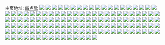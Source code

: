 主页地址: [四点欣](https://weibo.com/u/6017456651) 
![](https://wx4.sinaimg.cn/mw2000/006zeDmrly1h89l5577mlj32y71ys7wj.jpg) 
![](https://wx4.sinaimg.cn/mw2000/006zeDmrly1h89l58dnejj335s23unph.jpg) 
![](https://wx4.sinaimg.cn/mw2000/006zeDmrly1h89l5fgettj335s23ub2c.jpg) 
![](https://wx4.sinaimg.cn/mw2000/006zeDmrly1h89l5b7cuej335s23unpg.jpg) 
![](https://wx4.sinaimg.cn/mw2000/006zeDmrly1h83c04nriuj30u00k0117.jpg) 
![](https://wx4.sinaimg.cn/mw2000/006zeDmrly1h7tlgb8w36j30sm36bnpd.jpg) 
![](https://wx4.sinaimg.cn/mw2000/006zeDmrly1h7tlgitbtcj30sm36ce81.jpg) 
![](https://wx4.sinaimg.cn/mw2000/006zeDmrly1h7tlgwk55ej30sm36bkjl.jpg) 
![](https://wx4.sinaimg.cn/mw2000/006zeDmrly1h7tlh2fj8bj30sm36cnpd.jpg) 
![](https://wx4.sinaimg.cn/mw2000/006zeDmrly1h7tlh8qom2j30tn36cu0x.jpg) 
![](https://wx4.sinaimg.cn/mw2000/006zeDmrly1h7tlg4ur6pj30xc3p71ky.jpg) 
![](https://wx4.sinaimg.cn/mw2000/006zeDmrly1h7tlfwj7p0j30xc3p7x6q.jpg) 
![](https://wx4.sinaimg.cn/mw2000/006zeDmrly1h7tlfmh5v7j30xc3p7x6p.jpg) 
![](https://wx4.sinaimg.cn/mw2000/006zeDmrly1h7tlgparr3j316j36cnpd.jpg) 
![](https://wx4.sinaimg.cn/mw2000/006zeDmrly1h7fkz4q6jzj326q2wzhdt.jpg) 
![](https://wx4.sinaimg.cn/mw2000/006zeDmrly1h7fkyso6x2j32ms1z4q7n.jpg) 
![](https://wx4.sinaimg.cn/mw2000/006zeDmrly1h7fkz2agw1j32bu35gqdl.jpg) 
![](https://wx4.sinaimg.cn/mw2000/006zeDmrly1h7fkytohv1j31hc0zktus.jpg) 
![](https://wx4.sinaimg.cn/mw2000/006zeDmrly1h7fkz3r22uj319y1p90wa.jpg) 
![](https://wx4.sinaimg.cn/mw2000/006zeDmrly1h7fkz03adzj31ha0zknns.jpg) 
![](https://wx4.sinaimg.cn/mw2000/006zeDmrly1h7fkyykdekj336c24bx6q.jpg) 
![](https://wx4.sinaimg.cn/mw2000/006zeDmrly1h74lj11tqgj32gw1uoapu.jpg) 
![](https://wx4.sinaimg.cn/mw2000/006zeDmrly1h74lj1x7kmj32c0340kjn.jpg) 
![](https://wx4.sinaimg.cn/mw2000/006zeDmrly1h74lk060dsj30tz11348h.jpg) 
![](https://wx4.sinaimg.cn/mw2000/006zeDmrly1h74lj4xbvnj30yh16fju3.jpg) 
![](https://wx4.sinaimg.cn/mw2000/006zeDmrly1h74ll6jhuqj30y41pc794.jpg) 
![](https://wx4.sinaimg.cn/mw2000/006zeDmrgy1h5y6eyw1ohj30yi0lfgor.jpg) 
![](https://wx4.sinaimg.cn/mw2000/006zeDmrgy1h5uukksjsxj31xp2jmgxu.jpg) 
![](https://wx4.sinaimg.cn/mw2000/006zeDmrgy1h5uukpt1cyj30yi0yigsm.jpg) 
![](https://wx4.sinaimg.cn/mw2000/006zeDmrgy1h5uukogm1wj323w2t7x6p.jpg) 
![](https://wx4.sinaimg.cn/mw2000/006zeDmrgy1h5uukirlljj31n026owmv.jpg) 
![](https://wx4.sinaimg.cn/mw2000/006zeDmrgy1h5uukhnpcej31ky23xahm.jpg) 
![](https://wx4.sinaimg.cn/mw2000/006zeDmrgy1h5uuksqpeqj32c0340e81.jpg) 
![](https://wx4.sinaimg.cn/mw2000/006zeDmrgy1h5uukrewpyj330k2a74qr.jpg) 
![](https://wx4.sinaimg.cn/mw2000/006zeDmrgy1h5uukmyl5yj315o1rh0ur.jpg) 
![](https://wx4.sinaimg.cn/mw2000/006zeDmrgy1h5uukp9zdfj30yh1fwqhg.jpg) 
![](https://wx4.sinaimg.cn/mw2000/006zeDmrgy1h5etlhtfs2j31ti2mw1ky.jpg) 
![](https://wx4.sinaimg.cn/mw2000/006zeDmrgy1h5etlijwzuj312c0tdna4.jpg) 
![](https://wx4.sinaimg.cn/mw2000/006zeDmrgy1h5etlg9s9yj31xa2m1hdu.jpg) 
![](https://wx4.sinaimg.cn/mw2000/006zeDmrgy1h5etlewlqgj31df251qqs.jpg) 
![](https://wx4.sinaimg.cn/mw2000/006zeDmrgy1h4yn4od4yuj315o1qi1kx.jpg) 
![](https://wx4.sinaimg.cn/mw2000/006zeDmrgy1h4yn37a2eyj30yi1fsk8w.jpg) 
![](https://wx4.sinaimg.cn/mw2000/006zeDmrgy1h4yn34rcq0j318g0x1tpr.jpg) 
![](https://wx4.sinaimg.cn/mw2000/006zeDmrgy1h4yn36ocd0j30yi19l176.jpg) 
![](https://wx4.sinaimg.cn/mw2000/006zeDmrgy1h4g35moxh2j318g0xcn7n.jpg) 
![](https://wx4.sinaimg.cn/mw2000/006zeDmrgy1h4g35lp1r0j318g0xch0w.jpg) 
![](https://wx4.sinaimg.cn/mw2000/006zeDmrgy1h4g35pj1inj32c033ye82.jpg) 
![](https://wx4.sinaimg.cn/mw2000/006zeDmrgy1h40wugdcchj32c0340x6p.jpg) 
![](https://wx4.sinaimg.cn/mw2000/006zeDmrgy1h40wuehv6zj31vy2il1kx.jpg) 
![](https://wx4.sinaimg.cn/mw2000/006zeDmrgy1h40wuii7vdj324a2tqqv5.jpg) 
![](https://wx4.sinaimg.cn/mw2000/006zeDmrgy1h40wullwowj32c0340u0y.jpg) 
![](https://wx4.sinaimg.cn/mw2000/006zeDmrgy1h346fmqle0j30u207fmzs.jpg) 
![](https://wx4.sinaimg.cn/mw2000/006zeDmrgy1h2n9xt033kj32e22zke81.jpg) 
![](https://wx4.sinaimg.cn/mw2000/006zeDmrgy1h2n9xo4i13j323u35s4qr.jpg) 
![](https://wx4.sinaimg.cn/mw2000/006zeDmrgy1h2n9xvh2v0j32bb333npe.jpg) 
![](https://wx4.sinaimg.cn/mw2000/006zeDmrgy1h2n9xxeb51j31ty17zkeq.jpg) 
![](https://wx4.sinaimg.cn/mw2000/006zeDmrgy1h2n9xozv98j30pb196akb.jpg) 
![](https://wx4.sinaimg.cn/mw2000/006zeDmrgy1h2n9xppde9j30rs0jnth7.jpg) 
![](https://wx4.sinaimg.cn/mw2000/006zeDmrgy1h2n9wq87wbj32c02c0kjl.jpg) 
![](https://wx4.sinaimg.cn/mw2000/006zeDmrgy1h2n9wihivrj311a0tz78w.jpg) 
![](https://wx4.sinaimg.cn/mw2000/006zeDmrgy1h2n9xa3evxj32c02c0x6p.jpg) 
![](https://wx4.sinaimg.cn/mw2000/006zeDmrgy1h2n9whadzdj31400u0n1m.jpg) 
![](https://wx4.sinaimg.cn/mw2000/006zeDmrgy1h2n9xgq2huj31bg1bgnal.jpg) 
![](https://wx4.sinaimg.cn/mw2000/006zeDmrgy1h2n9xdczygj30zk0jztg1.jpg) 
![](https://wx4.sinaimg.cn/mw2000/006zeDmrgy1h2n9xr7ui5j32di1jje81.jpg) 
![](https://wx4.sinaimg.cn/mw2000/006zeDmrgy1h2lpqagoq0j30u018lqc1.jpg) 
![](https://wx4.sinaimg.cn/mw2000/006zeDmrgy1h2lpqdvh91j30u0185qcf.jpg) 
![](https://wx4.sinaimg.cn/mw2000/006zeDmrgy1h2lpqk42dwj30u018149v.jpg) 
![](https://wx4.sinaimg.cn/mw2000/006zeDmrgy1h2lpu7t49bj30u018g48u.jpg) 
![](https://wx4.sinaimg.cn/mw2000/006zeDmrgy1h2lpqn3wgzj30u018h112.jpg) 
![](https://wx4.sinaimg.cn/mw2000/006zeDmrgy1h2lpu53mvdj30u017paie.jpg) 
![](https://wx4.sinaimg.cn/mw2000/006zeDmrgy1h2lpqh9w87j30un0u0wma.jpg) 
![](https://wx4.sinaimg.cn/mw2000/006zeDmrgy1h25uvhp72cj30yi19zaqt.jpg) 
![](https://wx4.sinaimg.cn/mw2000/006zeDmrgy1h25uvflkpsj31sc2dsnpd.jpg) 
![](https://wx4.sinaimg.cn/mw2000/006zeDmrly1h0oc68oqpij30yh1fi1kx.jpg) 
![](https://wx4.sinaimg.cn/mw2000/006zeDmrly1h0oc69rrtaj30yi1fuayi.jpg) 
![](https://wx4.sinaimg.cn/mw2000/006zeDmrly1h0oc67ftqkj31kw2dcb29.jpg) 
![](https://wx4.sinaimg.cn/mw2000/006zeDmrly1h0oc6ag20wj32c0340b29.jpg) 
![](https://wx4.sinaimg.cn/mw2000/006zeDmrly1h06bbfpl5vj321f2pxx6p.jpg) 
![](https://wx4.sinaimg.cn/mw2000/006zeDmrly1h06bbuwfe8j34oe2mphdv.jpg) 
![](https://wx4.sinaimg.cn/mw2000/006zeDmrly1h06bbc0fqpj32dc35s4qq.jpg) 
![](https://wx4.sinaimg.cn/mw2000/006zeDmrly1h06bc0kol7j32db35shdu.jpg) 
![](https://wx4.sinaimg.cn/mw2000/006zeDmrly1h06bbowuucj32bb333x6p.jpg) 
![](https://wx4.sinaimg.cn/mw2000/006zeDmrly1h06bcr671qj323u35su0y.jpg) 
![](https://wx4.sinaimg.cn/mw2000/006zeDmrly1h06bc8c1sjj32dc35sb2b.jpg) 
![](https://wx4.sinaimg.cn/mw2000/006zeDmrly1h06bcdvl0yj323u35se83.jpg) 
![](https://wx4.sinaimg.cn/mw2000/006zeDmrly1h06bckzxzzj323t35s4qr.jpg) 
![](https://wx4.sinaimg.cn/mw2000/006zeDmrly1h06bbha0x2j31zo2zihdt.jpg) 
![](https://wx4.sinaimg.cn/mw2000/006zeDmrly1h06bceeltkj31900u0tcu.jpg) 
![](https://wx4.sinaimg.cn/mw2000/006zeDmrgy1gzb18sl2fjj30zp1c7e2m.jpg) 
![](https://wx4.sinaimg.cn/mw2000/006zeDmrgy1gzb18hzrc7j31wn2jjb2a.jpg) 
![](https://wx4.sinaimg.cn/mw2000/006zeDmrgy1gzb18ky81cj31xt2l31kz.jpg) 
![](https://wx4.sinaimg.cn/mw2000/006zeDmrgy1gzb18x523oj31pq2aa7wi.jpg) 
![](https://wx4.sinaimg.cn/mw2000/006zeDmrgy1gzb18unm1ij31u82gbkjm.jpg) 
![](https://wx4.sinaimg.cn/mw2000/006zeDmrgy1gzb18r7acij31hf1tg1hs.jpg) 
![](https://wx4.sinaimg.cn/mw2000/006zeDmrgy1gzb18ndizbj30ih0t2qal.jpg) 
![](https://wx4.sinaimg.cn/mw2000/006zeDmrgy1gzb18ziwrjj31kw2dce81.jpg) 
![](https://wx4.sinaimg.cn/mw2000/006zeDmrly1gxa8cxv0w4j33402c0b29.jpg) 
![](https://wx4.sinaimg.cn/mw2000/006zeDmrly1gxa8crt81pj32c03401ky.jpg) 
![](https://wx4.sinaimg.cn/mw2000/006zeDmrly1gxa8d6b8k7j32082ume82.jpg) 
![](https://wx4.sinaimg.cn/mw2000/006zeDmrly1gxa8cw9t5kj32c0340qv7.jpg) 
![](https://wx4.sinaimg.cn/mw2000/006zeDmrly1gxa8dbn25jj32bc333hdv.jpg) 
![](https://wx4.sinaimg.cn/mw2000/006zeDmrly1gxa8d3xuggj32c03404qr.jpg) 
![](https://wx4.sinaimg.cn/mw2000/006zeDmrly1gxa8d4tynxj31ej253txw.jpg) 
![](https://wx4.sinaimg.cn/mw2000/006zeDmrly1gxa8e6mhk4j33402c0e81.jpg) 
![](https://wx4.sinaimg.cn/mw2000/006zeDmrly1gxa8d7548oj33402c0hdc.jpg) 
![](https://wx4.sinaimg.cn/mw2000/006zeDmrly1gxa8d9xn5oj30ya19hnew.jpg) 
![](https://wx4.sinaimg.cn/mw2000/006zeDmrly1gxa8d8op75j32c03407wh.jpg) 
![](https://wx4.sinaimg.cn/mw2000/006zeDmrly1gx6oewlxwlj31fr27nx6p.jpg) 
![](https://wx4.sinaimg.cn/mw2000/006zeDmrgy1gtpv7zdi8ij32c03404qr.jpg) 
![](https://wx4.sinaimg.cn/mw2000/006zeDmrgy1gtpv84tk7nj31881mz19d.jpg) 
![](https://wx4.sinaimg.cn/mw2000/006zeDmrgy1gtpv7x6bc1j32c02zb4qr.jpg) 
![](https://wx4.sinaimg.cn/mw2000/006zeDmrgy1gtpv80qprfj32272qy1kx.jpg) 
![](https://wx4.sinaimg.cn/mw2000/006zeDmrgy1gtpv8zl4ydj33402c0kjl.jpg) 
![](https://wx4.sinaimg.cn/mw2000/006zeDmrgy1gtpv8b9pv1j32c0340qv5.jpg) 
![](https://wx4.sinaimg.cn/mw2000/006zeDmrgy1gtpv829qytj32c0340kjl.jpg) 
![](https://wx4.sinaimg.cn/mw2000/006zeDmrgy1gtpv869nqjj32c0340hdt.jpg) 
![](https://wx4.sinaimg.cn/mw2000/006zeDmrgy1gsr7o5fvxdj31kw2dc4qp.jpg) 
![](https://wx4.sinaimg.cn/mw2000/006zeDmrgy1gsr7o46rfqj31kw2dc7wh.jpg) 
![](https://wx4.sinaimg.cn/mw2000/006zeDmrgy1gsr7oezfxbj32c03404qq.jpg) 
![](https://wx4.sinaimg.cn/mw2000/006zeDmrgy1gsr7ohmzssj31lw257x6p.jpg) 
![](https://wx4.sinaimg.cn/mw2000/006zeDmrgy1gsr7o26fm9j31ks2hdu0x.jpg) 
![](https://wx4.sinaimg.cn/mw2000/006zeDmrgy1gsr7o76yhfj32c03407wi.jpg) 
![](https://wx4.sinaimg.cn/mw2000/006zeDmrgy1gsr7o8uqbxj32c0340u0y.jpg) 
![](https://wx4.sinaimg.cn/mw2000/006zeDmrgy1gsr7oq4y7jj31px2aknpe.jpg) 
![](https://wx4.sinaimg.cn/mw2000/006zeDmrgy1gsr7ocz9clj32c0340hdu.jpg) 
![](https://wx4.sinaimg.cn/mw2000/006zeDmrgy1gsr7oaolxfj32c03401kz.jpg) 
![](https://wx4.sinaimg.cn/mw2000/006zeDmrgy1gsr7ok0ml7j32c0340hdw.jpg) 
![](https://wx4.sinaimg.cn/mw2000/006zeDmrgy1gsr7onis5cj33402c01l1.jpg) 
![](https://wx4.sinaimg.cn/mw2000/006zeDmrgy1gsr7osu161j62aq32bhdv02.jpg) 
![](https://wx4.sinaimg.cn/mw2000/006zeDmrly1gsm9u8lvl5j30u01sx79g.jpg) 
![](https://wx4.sinaimg.cn/mw2000/006zeDmrgy1grunvnuz7zj32dc1kwb29.jpg) 
![](https://wx4.sinaimg.cn/mw2000/006zeDmrgy1grunvpsuv1j31kw2dcb29.jpg) 
![](https://wx4.sinaimg.cn/mw2000/006zeDmrgy1grunviikkcj32dc1kwb29.jpg) 
